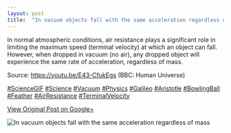 ```yaml
---
layout: post
title:  "In vacuum objects fall with the same acceleration regardless of mass"
---
```


In normal atmospheric conditions, air resistance plays a significant role in
limiting the maximum speed (terminal velocity) at which an object can fall.
However, when dropped in vacuum (no air), any dropped object will experience
the same rate of acceleration, regardless of mass.  
  
Source: <https://youtu.be/E43-CfukEgs> (BBC: Human Universe)  
  
[#ScienceGIF](https://plus.google.com/s/%23ScienceGIF/posts)
[#Science](https://plus.google.com/s/%23Science/posts)
[#Vacuum](https://plus.google.com/s/%23Vacuum/posts)
[#Physics](https://plus.google.com/s/%23Physics/posts)
[#Galileo](https://plus.google.com/s/%23Galileo/posts)
[#Aristotle](https://plus.google.com/s/%23Aristotle/posts)
[#BowlingBall](https://plus.google.com/s/%23BowlingBall/posts)
[#Feather](https://plus.google.com/s/%23Feather/posts)
[#AirResistance](https://plus.google.com/s/%23AirResistance/posts)
[#TerminalVelocity](https://plus.google.com/s/%23TerminalVelocity/posts)

[View Original Post on Google+](https://plus.google.com/+ColinSullender/posts/eb5akBEXtCK)

![In vacuum objects fall with the same acceleration regardless of mass](/assets/img/2015-06-11-In-vacuum-objects-fall-with-the-same-acceleration-regardless-of-mass.gif)
